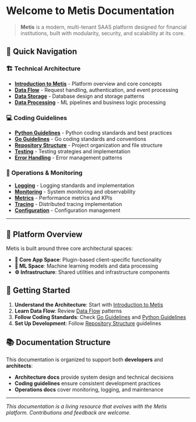 # Welcome to Metis Documentation

> **Metis** is a modern, multi-tenant SAAS platform designed for financial institutions, built with modularity, security, and scalability at its core.

## 🚀 Quick Navigation

### 🏗️ Technical Architecture
- **[Introduction to Metis](architecture-overview.md)** - Platform overview and core concepts
- **[Data Flow](architecture-part-1.md)** - Request handling, authentication, and event processing
- **[Data Storage](architecture-part-2.md)** - Database design and storage patterns
- **[Data Processing](architecture-part-3.md)** - ML pipelines and business logic processing

### 💻 Coding Guidelines
- **[Python Guidelines](python-guidelines.md)** - Python coding standards and best practices
- **[Go Guidelines](go-guidelines.md)** - Go coding standards and conventions
- **[Repository Structure](repo-structure.md)** - Project organization and file structure
- **[Testing](testing.md)** - Testing strategies and implementation
- **[Error Handling](error-handling.md)** - Error management patterns

### 🔧 Operations & Monitoring
- **[Logging](logging.md)** - Logging standards and implementation
- **[Monitoring](monitoring.md)** - System monitoring and observability
- **[Metrics](metrics.md)** - Performance metrics and KPIs
- **[Tracing](tracing.md)** - Distributed tracing implementation
- **[Configuration](configuration.md)** - Configuration management

---

## 🎯 Platform Overview

Metis is built around three core architectural spaces:

- **🎯 Core App Space**: Plugin-based client-specific functionality
- **🧠 ML Space**: Machine learning models and data processing
- **⚙️ Infrastructure**: Shared utilities and infrastructure components

## 🚀 Getting Started

1. **Understand the Architecture**: Start with [Introduction to Metis](architecture-overview.md)
2. **Learn Data Flow**: Review [Data Flow](architecture-part-1.md) patterns
3. **Follow Coding Standards**: Check [Go Guidelines](go-guidelines.md) and [Python Guidelines](python-guidelines.md)
4. **Set Up Development**: Follow [Repository Structure](repo-structure.md) guidelines

## 📚 Documentation Structure

This documentation is organized to support both **developers** and **architects**:

- **Architecture docs** provide system design and technical decisions
- **Coding guidelines** ensure consistent development practices
- **Operations docs** cover monitoring, logging, and maintenance

---

*This documentation is a living resource that evolves with the Metis platform. Contributions and feedback are welcome.*


